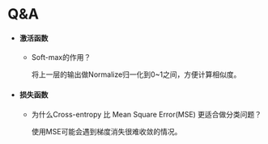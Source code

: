 # Q&A

- #### 激活函数

  - Soft-max的作用？

    将上一层的输出做Normalize归一化到0~1之间，方便计算相似度。

    

- #### 损失函数

  - 为什么Cross-entropy 比 Mean Square Error(MSE) 更适合做分类问题？

    使用MSE可能会遇到梯度消失很难收敛的情况。

